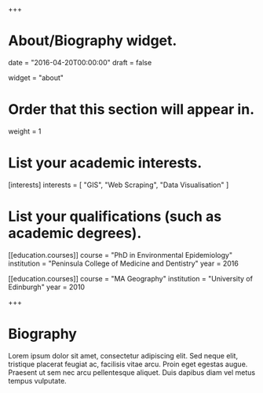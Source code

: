 +++
# About/Biography widget.

date = "2016-04-20T00:00:00"
draft = false

widget = "about"

# Order that this section will appear in.
weight = 1

# List your academic interests.
[interests]
  interests = [
    "GIS",
    "Web Scraping",
    "Data Visualisation"
  ]

# List your qualifications (such as academic degrees).
[[education.courses]]
  course = "PhD in Environmental Epidemiology"
  institution = "Peninsula College of Medicine and Dentistry"
  year = 2016

[[education.courses]]
  course = "MA Geography"
  institution = "University of Edinburgh"
  year = 2010 
 
+++

# Biography

Lorem ipsum dolor sit amet, consectetur adipiscing elit. Sed neque elit, tristique placerat feugiat ac, facilisis vitae arcu. Proin eget egestas augue. Praesent ut sem nec arcu pellentesque aliquet. Duis dapibus diam vel metus tempus vulputate.
